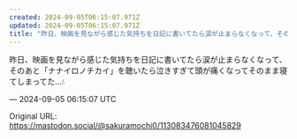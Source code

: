 ```yaml
---
created: 2024-09-05T06:15:07.971Z
updated: 2024-09-05T06:15:07.971Z
title: "昨日、映画を見ながら感じた気持ちを日記に書いてたら涙が止まらなくなって、そのあと「ナナイロノチカイ」を聴いたら泣きすぎて頭が痛くなってそのまま寝てしまってた…💧[...]"
---
```


<p>昨日、映画を見ながら感じた気持ちを日記に書いてたら涙が止まらなくなって、そのあと「ナナイロノチカイ」を聴いたら泣きすぎて頭が痛くなってそのまま寝てしまってた…💧</p>

&mdash; 2024-09-05 06:15:07 UTC

Original URL: https://mastodon.social/@sakuramochi0/113083476081045829
